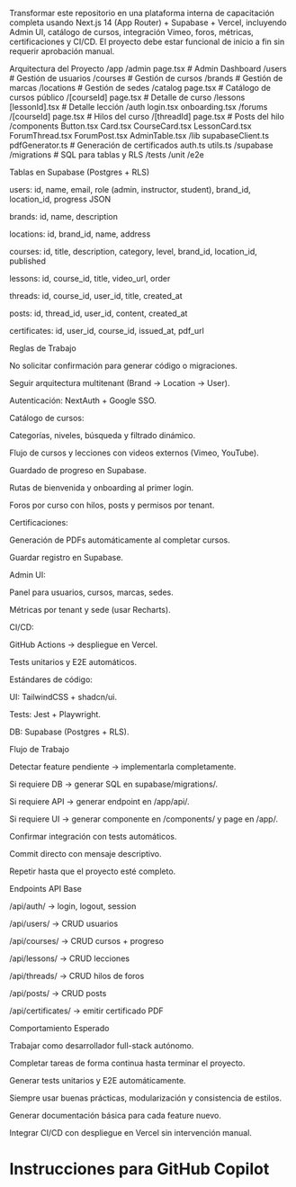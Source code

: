 Transformar este repositorio en una plataforma interna de capacitación completa usando Next.js 14 (App Router) + Supabase + Vercel, incluyendo Admin UI, catálogo de cursos, integración Vimeo, foros, métricas, certificaciones y CI/CD.
El proyecto debe estar funcional de inicio a fin sin requerir aprobación manual.

Arquitectura del Proyecto
/app
  /admin
    page.tsx            # Admin Dashboard
    /users              # Gestión de usuarios
    /courses            # Gestión de cursos
    /brands             # Gestión de marcas
    /locations          # Gestión de sedes
  /catalog
    page.tsx            # Catálogo de cursos público
    /[courseId]
      page.tsx          # Detalle de curso
      /lessons
        [lessonId].tsx  # Detalle lección
  /auth
    login.tsx
    onboarding.tsx
  /forums
    /[courseId]
      page.tsx          # Hilos del curso
      /[threadId]
        page.tsx        # Posts del hilo
/components
  Button.tsx
  Card.tsx
  CourseCard.tsx
  LessonCard.tsx
  ForumThread.tsx
  ForumPost.tsx
  AdminTable.tsx
/lib
  supabaseClient.ts
  pdfGenerator.ts      # Generación de certificados
  auth.ts
  utils.ts
/supabase
  /migrations           # SQL para tablas y RLS
/tests
  /unit
  /e2e

Tablas en Supabase (Postgres + RLS)

users: id, name, email, role (admin, instructor, student), brand_id, location_id, progress JSON

brands: id, name, description

locations: id, brand_id, name, address

courses: id, title, description, category, level, brand_id, location_id, published

lessons: id, course_id, title, video_url, order

threads: id, course_id, user_id, title, created_at

posts: id, thread_id, user_id, content, created_at

certificates: id, user_id, course_id, issued_at, pdf_url

Reglas de Trabajo

No solicitar confirmación para generar código o migraciones.

Seguir arquitectura multitenant (Brand → Location → User).

Autenticación: NextAuth + Google SSO.

Catálogo de cursos:

Categorías, niveles, búsqueda y filtrado dinámico.

Flujo de cursos y lecciones con videos externos (Vimeo, YouTube).

Guardado de progreso en Supabase.

Rutas de bienvenida y onboarding al primer login.

Foros por curso con hilos, posts y permisos por tenant.

Certificaciones:

Generación de PDFs automáticamente al completar cursos.

Guardar registro en Supabase.

Admin UI:

Panel para usuarios, cursos, marcas, sedes.

Métricas por tenant y sede (usar Recharts).

CI/CD:

GitHub Actions → despliegue en Vercel.

Tests unitarios y E2E automáticos.

Estándares de código:

UI: TailwindCSS + shadcn/ui.

Tests: Jest + Playwright.

DB: Supabase (Postgres + RLS).

Flujo de Trabajo

Detectar feature pendiente → implementarla completamente.

Si requiere DB → generar SQL en supabase/migrations/.

Si requiere API → generar endpoint en /app/api/.

Si requiere UI → generar componente en /components/ y page en /app/.

Confirmar integración con tests automáticos.

Commit directo con mensaje descriptivo.

Repetir hasta que el proyecto esté completo.

Endpoints API Base

/api/auth/ → login, logout, session

/api/users/ → CRUD usuarios

/api/courses/ → CRUD cursos + progreso

/api/lessons/ → CRUD lecciones

/api/threads/ → CRUD hilos de foros

/api/posts/ → CRUD posts

/api/certificates/ → emitir certificado PDF

Comportamiento Esperado

Trabajar como desarrollador full-stack autónomo.

Completar tareas de forma continua hasta terminar el proyecto.

Generar tests unitarios y E2E automáticamente.

Siempre usar buenas prácticas, modularización y consistencia de estilos.

Generar documentación básica para cada feature nuevo.

Integrar CI/CD con despliegue en Vercel sin intervención manual.
# Instrucciones para GitHub Copilot